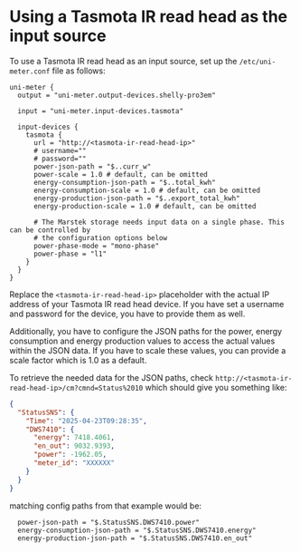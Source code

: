 # Using a Tasmota IR read head as the input source

To use a Tasmota IR read head as an input source, set up the `/etc/uni-meter.conf` file as follows:

```hocon
uni-meter {
  output = "uni-meter.output-devices.shelly-pro3em"

  input = "uni-meter.input-devices.tasmota"

  input-devices {
    tasmota {
      url = "http://<tasmota-ir-read-head-ip>"
      # username=""
      # password=""
      power-json-path = "$..curr_w"
      power-scale = 1.0 # default, can be omitted
      energy-consumption-json-path = "$..total_kwh"
      energy-consumption-scale = 1.0 # default, can be omitted
      energy-production-json-path = "$..export_total_kwh"
      energy-production-scale = 1.0 # default, can be omitted

      # The Marstek storage needs input data on a single phase. This can be controlled by
      # the configuration options below
      power-phase-mode = "mono-phase"
      power-phase = "l1"
    }
  }
}
```

Replace the `<tasmota-ir-read-head-ip>` placeholder with the actual IP address of your Tasmota IR read head device.
If you have set a username and password for the device, you have to provide them as well.

Additionally, you have to configure the JSON paths for the power, energy consumption and energy production values to
access the actual values within the JSON data. If you have to scale these values, you can provide a scale factor which
is 1.0 as a default.

To retrieve the needed data for the JSON paths, check
`http://<tasmota-ir-read-head-ip>/cm?cmnd=Status%2010` which should give you
something like:

```json
{
  "StatusSNS": {
    "Time": "2025-04-23T09:28:35",
    "DWS7410": {
      "energy": 7418.4061,
      "en_out": 9032.9393,
      "power": -1962.05,
      "meter_id": "XXXXXX"
    }
  }
}
```

matching config paths from that example would be:
```hocon
  power-json-path = "$.StatusSNS.DWS7410.power"
  energy-consumption-json-path = "$.StatusSNS.DWS7410.energy"
  energy-production-json-path = "$.StatusSNS.DWS7410.en_out"
```

